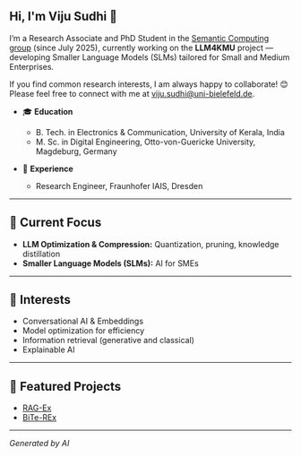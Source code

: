 ## Hi, I'm Viju Sudhi 👋

I’m a Research Associate and PhD Student in the [Semantic Computing group](https://www.semantic-computing.de/) (since July 2025), currently working on the **LLM4KMU** project — developing Smaller Language Models (SLMs) tailored for Small and Medium Enterprises.

If you find common research interests, I am always happy to collaborate! 😊 Please feel free to connect with me at viju.sudhi@uni-bielefeld.de.

- 🎓 **Education**  
  - B. Tech. in Electronics & Communication, University of Kerala, India  
  - M. Sc. in Digital Engineering, Otto-von-Guericke University, Magdeburg, Germany

- 💼 **Experience**
  - Research Engineer, Fraunhofer IAIS, Dresden  

---

## 🔬 Current Focus

- **LLM Optimization & Compression:** Quantization, pruning, knowledge distillation
- **Smaller Language Models (SLMs):** AI for SMEs
---

## 🌱 Interests

- Conversational AI & Embeddings
- Model optimization for efficiency
- Information retrieval (generative and classical)
- Explainable AI

---

## 🚀 Featured Projects

- [RAG-Ex](https://github.com/fraunhofer-iais/explainable-lms)
- [BiTe-REx](https://github.com/vijusudhi/bite-rex)
---

*Generated by AI*
